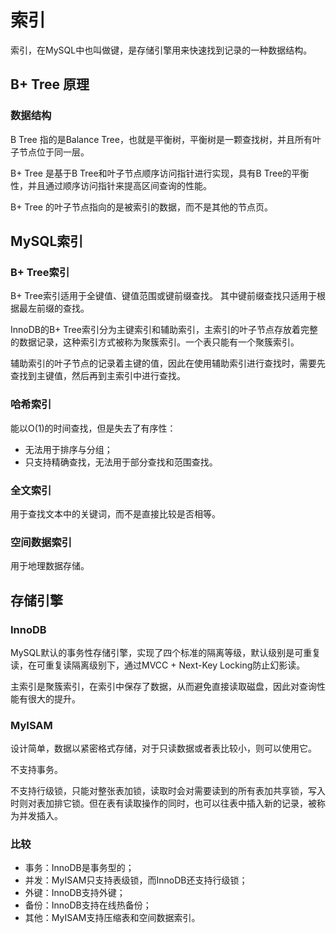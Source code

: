# 索引
索引，在MySQL中也叫做键，是存储引擎用来快速找到记录的一种数据结构。

## B+ Tree 原理
### 数据结构
B Tree 指的是Balance Tree，也就是平衡树，平衡树是一颗查找树，并且所有叶子节点位于同一层。

B+ Tree 是基于B Tree和叶子节点顺序访问指针进行实现，具有B Tree的平衡性，并且通过顺序访问指针来提高区间查询的性能。

B+ Tree 的叶子节点指向的是被索引的数据，而不是其他的节点页。

## MySQL索引
### B+ Tree索引
B+ Tree索引适用于全键值、键值范围或键前缀查找。 其中键前缀查找只适用于根据最左前缀的查找。

InnoDB的B+ Tree索引分为主键索引和辅助索引，主索引的叶子节点存放着完整的数据记录，这种索引方式被称为聚簇索引。一个表只能有一个聚簇索引。

辅助索引的叶子节点的记录着主键的值，因此在使用辅助索引进行查找时，需要先查找到主键值，然后再到主索引中进行查找。

### 哈希索引
能以O(1)的时间查找，但是失去了有序性：
* 无法用于排序与分组；
* 只支持精确查找，无法用于部分查找和范围查找。

### 全文索引
用于查找文本中的关键词，而不是直接比较是否相等。

### 空间数据索引
用于地理数据存储。

## 存储引擎
### InnoDB
MySQL默认的事务性存储引擎，实现了四个标准的隔离等级，默认级别是可重复读，在可重复读隔离级别下，通过MVCC + Next-Key Locking防止幻影读。

主索引是聚簇索引，在索引中保存了数据，从而避免直接读取磁盘，因此对查询性能有很大的提升。

### MyISAM
设计简单，数据以紧密格式存储，对于只读数据或者表比较小，则可以使用它。

不支持事务。

不支持行级锁，只能对整张表加锁，读取时会对需要读到的所有表加共享锁，写入时则对表加排它锁。但在表有读取操作的同时，也可以往表中插入新的记录，被称为并发插入。

### 比较
* 事务：InnoDB是事务型的；
* 并发：MyISAM只支持表级锁，而InnoDB还支持行级锁；
* 外键：InnoDB支持外键；
* 备份：InnoDB支持在线热备份；
* 其他：MyISAM支持压缩表和空间数据索引。

